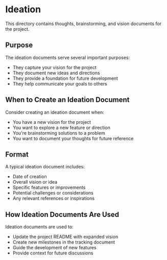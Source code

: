 # Ideation

This directory contains thoughts, brainstorming, and vision documents for the project.

## Purpose

The ideation documents serve several important purposes:
- They capture your vision for the project
- They document new ideas and directions
- They provide a foundation for future development
- They help communicate your goals to others

## When to Create an Ideation Document

Consider creating an ideation document when:
- You have a new vision for the project
- You want to explore a new feature or direction
- You're brainstorming solutions to a problem
- You want to document your thoughts for future reference

## Format

A typical ideation document includes:
- Date of creation
- Overall vision or idea
- Specific features or improvements
- Potential challenges or considerations
- Any relevant references or inspirations

## How Ideation Documents Are Used

Ideation documents are used to:
- Update the project README with expanded vision
- Create new milestones in the tracking document
- Guide the development of new features
- Provide context for future discussions 